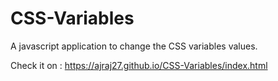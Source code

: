 # CSS-Variables
A javascript application to change the CSS variables values.

Check it on : https://ajraj27.github.io/CSS-Variables/index.html
